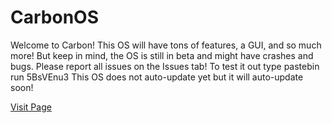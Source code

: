 # CarbonOS
Welcome to Carbon! This OS will have tons of features, a GUI, and so much more!
But keep in mind, the OS is still in beta and might have crashes and bugs.
Please report all issues on the Issues tab!
To test it out type pastebin run 5BsVEnu3
This OS does not auto-update yet but it will auto-update soon!

[Visit Page](http://carbonos.tk/)
